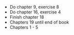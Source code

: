 - Do chapter 9, exercise 8
- Do chapter 16, exercise 4
- Finish chapter 18
- Chapters 19 until end of book
- Chapters 1 - 5
